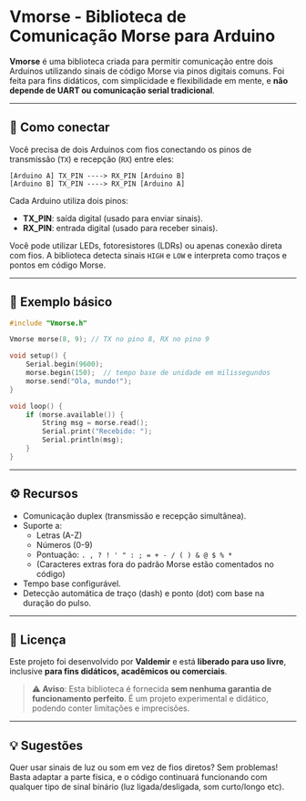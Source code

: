 # Vmorse - Biblioteca de Comunicação Morse para Arduino

**Vmorse** é uma biblioteca criada para permitir comunicação entre dois Arduinos utilizando sinais de código Morse via pinos digitais comuns. Foi feita para fins didáticos, com simplicidade e flexibilidade em mente, e **não depende de UART ou comunicação serial tradicional**.

---

## 🔌 Como conectar

Você precisa de dois Arduinos com fios conectando os pinos de transmissão (`TX`) e recepção (`RX`) entre eles:

```
[Arduino A] TX_PIN ----> RX_PIN [Arduino B]
[Arduino B] TX_PIN ----> RX_PIN [Arduino A]
```

Cada Arduino utiliza dois pinos:

- **TX_PIN**: saída digital (usado para enviar sinais).
- **RX_PIN**: entrada digital (usado para receber sinais).

Você pode utilizar LEDs, fotoresistores (LDRs) ou apenas conexão direta com fios. A biblioteca detecta sinais `HIGH` e `LOW` e interpreta como traços e pontos em código Morse.

---

## 🧠 Exemplo básico

```cpp
#include "Vmorse.h"

Vmorse morse(8, 9); // TX no pino 8, RX no pino 9

void setup() {
    Serial.begin(9600);
    morse.begin(150);  // tempo base de unidade em milissegundos
    morse.send("Ola, mundo!");
}

void loop() {
    if (morse.available()) {
        String msg = morse.read();
        Serial.print("Recebido: ");
        Serial.println(msg);
    }
}
```

---

## ⚙️ Recursos

- Comunicação duplex (transmissão e recepção simultânea).
- Suporte a:
  - Letras (A-Z)
  - Números (0-9)
  - Pontuação: `. , ? ! ' " : ; = + - / ( ) & @ $ % *`  
  - (Caracteres extras fora do padrão Morse estão comentados no código)
- Tempo base configurável.
- Detecção automática de traço (dash) e ponto (dot) com base na duração do pulso.

---

## 📄 Licença

Este projeto foi desenvolvido por **Valdemir** e está **liberado para uso livre**, inclusive **para fins didáticos, acadêmicos ou comerciais**.

> ⚠️ **Aviso**: Esta biblioteca é fornecida **sem nenhuma garantia de funcionamento perfeito**. É um projeto experimental e didático, podendo conter limitações e imprecisões.

---

## 💡 Sugestões

Quer usar sinais de luz ou som em vez de fios diretos? Sem problemas! Basta adaptar a parte física, e o código continuará funcionando com qualquer tipo de sinal binário (luz ligada/desligada, som curto/longo etc).


